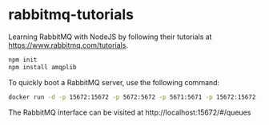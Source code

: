 # rabbitmq-tutorials

Learning RabbitMQ with NodeJS by following their tutorials at https://www.rabbitmq.com/tutorials.

```bash
npm init
npm install amqplib
```

 To quickly boot a RabbitMQ server, use the following command:

```bash
docker run -d -p 15672:15672 -p 5672:5672 -p 5671:5671 -p 15672:15672 --name rabbitmq-container rabbitmq:3
```

The RabbitMQ interface can be visited at http://localhost:15672/#/queues